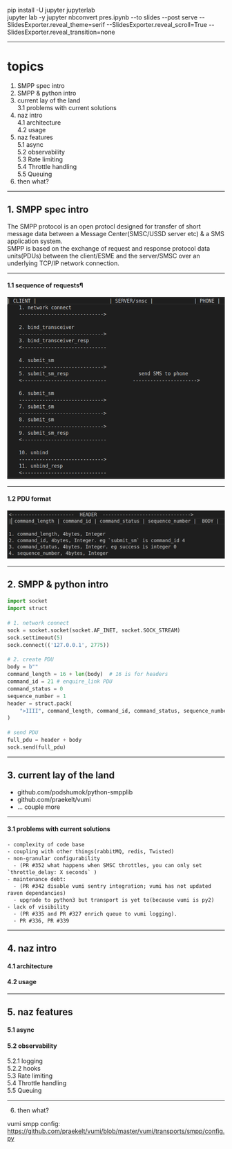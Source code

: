 pip install -U jupyter jupyterlab      
jupyter lab -y 
jupyter nbconvert pres.ipynb --to slides --post serve --SlidesExporter.reveal_theme=serif --SlidesExporter.reveal_scroll=True --SlidesExporter.reveal_transition=none    

---

# topics                   
1. SMPP spec intro               
2. SMPP & python intro        
3. current lay of the land          
    3.1 problems with current solutions           
4. naz intro                     
    4.1 architecture              
    4.2 usage                    
5. naz features         
    5.1 async           
    5.2 observability            
    5.3 Rate limiting             
    5.4 Throttle handling              
    5.5 Queuing            
6. then what?  

---
## 1. SMPP spec intro                 
The SMPP protocol is an open protocl designed for transfer of short message data between a Message Center(SMSC/USSD server etc) & a SMS application system.                
SMPP is based on the exchange of request and response protocol data units(PDUs) between the client/ESME and the server/SMSC over an underlying TCP/IP network connection.                

---
#### 1.1 sequence of requests¶
![Image of sequence](docs/sequence.png)
                             
---
#### 1.2 PDU format
![Image of pdu format](docs/pdu_format.png)

---
## 2. SMPP & python intro         
```python
import socket
import struct

# 1. network connect
sock = socket.socket(socket.AF_INET, socket.SOCK_STREAM)
sock.settimeout(5)
sock.connect(('127.0.0.1', 2775))

# 2. create PDU
body = b""
command_length = 16 + len(body)  # 16 is for headers
command_id = 21 # enquire_link PDU
command_status = 0
sequence_number = 1
header = struct.pack(
    ">IIII", command_length, command_id, command_status, sequence_number
)

# send PDU
full_pdu = header + body
sock.send(full_pdu)
```          

---
## 3. current lay of the land               
- github.com/podshumok/python-smpplib               
- github.com/praekelt/vumi                    
- ... couple more          

---
#### 3.1 problems with current solutions           
    - complexity of code base    
    - coupling with other things(rabbitMQ, redis, Twisted)      
    - non-granular configurability         
      - (PR #352 what happens when SMSC throttles, you can only set `throttle_delay: X seconds` )
    - maintenance debt:
      - (PR #342 disable vumi sentry integration; vumi has not updated raven dependancies)
      - upgrade to python3 but transport is yet to(because vumi is py2)
    - lack of visibility      
      - (PR #335 and PR #327 enrich queue to vumi logging). 
      - PR #336, PR #339


---
## 4. naz intro                     



#### 4.1 architecture              
#### 4.2 usage                    

---
## 5. naz features        
#### 5.1 async          
#### 5.2 observability         
5.2.1 logging               
5.2.2 hooks         
5.3 Rate limiting             
5.4 Throttle handling              
5.5 Queuing          

---
6. then what?         


vumi smpp config:     
https://github.com/praekelt/vumi/blob/master/vumi/transports/smpp/config.py
